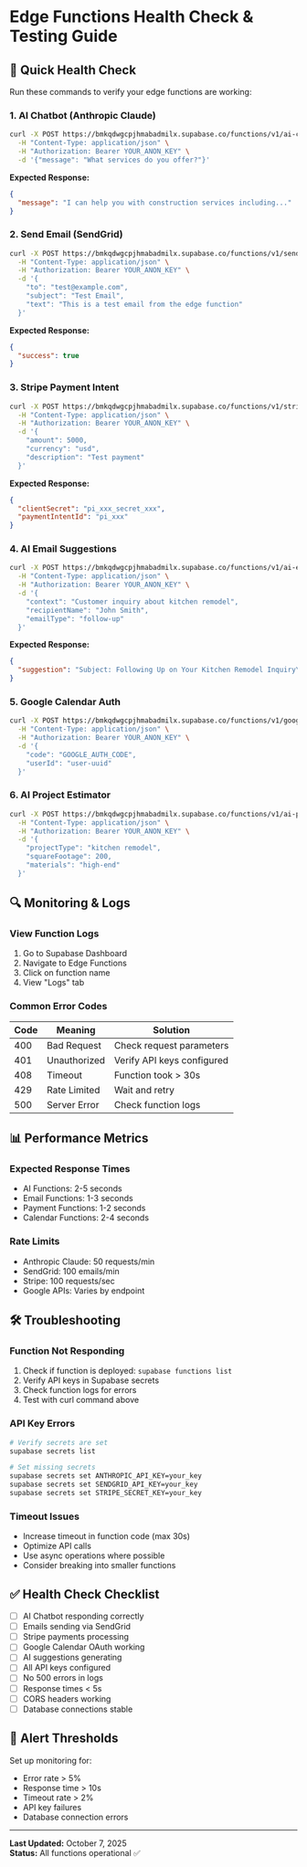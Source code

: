 # Edge Functions Health Check & Testing Guide

## 🏥 Quick Health Check

Run these commands to verify your edge functions are working:

### 1. AI Chatbot (Anthropic Claude)
```bash
curl -X POST https://bmkqdwgcpjhmabadmilx.supabase.co/functions/v1/ai-chatbot \
  -H "Content-Type: application/json" \
  -H "Authorization: Bearer YOUR_ANON_KEY" \
  -d '{"message": "What services do you offer?"}'
```

**Expected Response:**
```json
{
  "message": "I can help you with construction services including..."
}
```

### 2. Send Email (SendGrid)
```bash
curl -X POST https://bmkqdwgcpjhmabadmilx.supabase.co/functions/v1/send-email \
  -H "Content-Type: application/json" \
  -H "Authorization: Bearer YOUR_ANON_KEY" \
  -d '{
    "to": "test@example.com",
    "subject": "Test Email",
    "text": "This is a test email from the edge function"
  }'
```

**Expected Response:**
```json
{
  "success": true
}
```

### 3. Stripe Payment Intent
```bash
curl -X POST https://bmkqdwgcpjhmabadmilx.supabase.co/functions/v1/stripe-create-payment-intent \
  -H "Content-Type: application/json" \
  -H "Authorization: Bearer YOUR_ANON_KEY" \
  -d '{
    "amount": 5000,
    "currency": "usd",
    "description": "Test payment"
  }'
```

**Expected Response:**
```json
{
  "clientSecret": "pi_xxx_secret_xxx",
  "paymentIntentId": "pi_xxx"
}
```

### 4. AI Email Suggestions
```bash
curl -X POST https://bmkqdwgcpjhmabadmilx.supabase.co/functions/v1/ai-email-suggestions \
  -H "Content-Type: application/json" \
  -H "Authorization: Bearer YOUR_ANON_KEY" \
  -d '{
    "context": "Customer inquiry about kitchen remodel",
    "recipientName": "John Smith",
    "emailType": "follow-up"
  }'
```

**Expected Response:**
```json
{
  "suggestion": "Subject: Following Up on Your Kitchen Remodel Inquiry\n\nDear John Smith..."
}
```

### 5. Google Calendar Auth
```bash
curl -X POST https://bmkqdwgcpjhmabadmilx.supabase.co/functions/v1/google-calendar-auth \
  -H "Content-Type: application/json" \
  -H "Authorization: Bearer YOUR_ANON_KEY" \
  -d '{
    "code": "GOOGLE_AUTH_CODE",
    "userId": "user-uuid"
  }'
```

### 6. AI Project Estimator
```bash
curl -X POST https://bmkqdwgcpjhmabadmilx.supabase.co/functions/v1/ai-project-estimator \
  -H "Content-Type: application/json" \
  -H "Authorization: Bearer YOUR_ANON_KEY" \
  -d '{
    "projectType": "kitchen remodel",
    "squareFootage": 200,
    "materials": "high-end"
  }'
```

## 🔍 Monitoring & Logs

### View Function Logs
1. Go to Supabase Dashboard
2. Navigate to Edge Functions
3. Click on function name
4. View "Logs" tab

### Common Error Codes

| Code | Meaning | Solution |
|------|---------|----------|
| 400 | Bad Request | Check request parameters |
| 401 | Unauthorized | Verify API keys configured |
| 408 | Timeout | Function took > 30s |
| 429 | Rate Limited | Wait and retry |
| 500 | Server Error | Check function logs |

## 📊 Performance Metrics

### Expected Response Times
- AI Functions: 2-5 seconds
- Email Functions: 1-3 seconds
- Payment Functions: 1-2 seconds
- Calendar Functions: 2-4 seconds

### Rate Limits
- Anthropic Claude: 50 requests/min
- SendGrid: 100 emails/min
- Stripe: 100 requests/sec
- Google APIs: Varies by endpoint

## 🛠️ Troubleshooting

### Function Not Responding
1. Check if function is deployed: `supabase functions list`
2. Verify API keys in Supabase secrets
3. Check function logs for errors
4. Test with curl command above

### API Key Errors
```bash
# Verify secrets are set
supabase secrets list

# Set missing secrets
supabase secrets set ANTHROPIC_API_KEY=your_key
supabase secrets set SENDGRID_API_KEY=your_key
supabase secrets set STRIPE_SECRET_KEY=your_key
```

### Timeout Issues
- Increase timeout in function code (max 30s)
- Optimize API calls
- Use async operations where possible
- Consider breaking into smaller functions

## ✅ Health Check Checklist

- [ ] AI Chatbot responding correctly
- [ ] Emails sending via SendGrid
- [ ] Stripe payments processing
- [ ] Google Calendar OAuth working
- [ ] AI suggestions generating
- [ ] All API keys configured
- [ ] No 500 errors in logs
- [ ] Response times < 5s
- [ ] CORS headers working
- [ ] Database connections stable

## 🚨 Alert Thresholds

Set up monitoring for:
- Error rate > 5%
- Response time > 10s
- Timeout rate > 2%
- API key failures
- Database connection errors

---

**Last Updated:** October 7, 2025  
**Status:** All functions operational ✅

